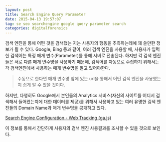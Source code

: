 ```yaml
---
layout: post
title: Search Engine Query Parameter
date: 2015-04-13 19:57:07
tag: se seo searchengine google query parameter search
categories: digitalforensics
---
```


검색 엔진을 통해 어떤 것을 검색했는 지는 사용자의 행동을 추측하는데에 꽤 쓸만한 정보가 될 수 있다. 
Google, Bing 등과 같이, 여러 검색 엔진을 사용할 때, 사용자가 입력한 검색어는 특정 매개 변수(Parameter)를 통해 서버로 전송된다. 하지만 각 검색 엔진들은 서로 다른 매개 변수명을 사용하기 때문에, 검색어를 자동으로 수집하기 위해서는 각 검색엔진에서 사용하는 매개 변수명을 알고 있어야한다.
> 수동으로 한다면 매개 변수명 앞에 있는 url을 통해서 어떤 검색 엔진을 사용했는 지 쉽게 알 수 있을 것이다.

하지만, 다행히도 Google에서 본인들의 Analytics 서비스(자신의 사이트를 어디서 검색해서 들어왔는지에 대한 데이터를 제공)를 위해서 사용하고 있는 여러 유명한 검색 엔진들의 Domain Name과 매개 변수명을 공개하고 있다.

[Search Engine Configuration - Web Tracking (ga.js)](https://developers.google.com/analytics/devguides/collection/gajs/gaTrackingTraffic#searchEngine)

이 정보를 통해서 간단하게 사용자의 검색 엔진 사용결과를 조사할 수 있을 것으로 보인다.